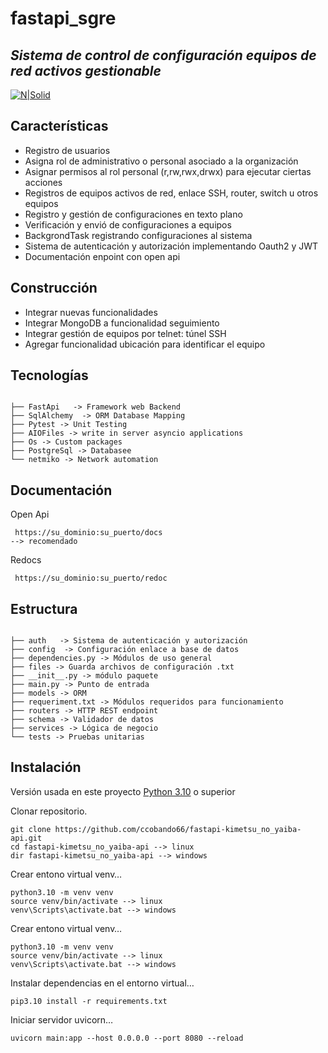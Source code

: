 <h1 class="code-line" data-line-start=0 data-line-end=1>fastapi_sgre</h1>
<h2 class="code-line" data-line-start=1 data-line-end=2 ><a id=""></a><em>Sistema de control de configuración equipos de red activos gestionable</em></h2>
<p class="has-line-data" data-line-start="3" data-line-end="4"><a href="https://fastapi.tiangolo.com/"><img src="https://fastapi.tiangolo.com/img/logo-margin/logo-teal.png" alt="N|Solid"></a></p>

<h2 class="code-line" data-line-start=5 data-line-end=6 ><a id="Caractersticas_5"></a>Características</h2>
<ul>
<li class="has-line-data" data-line-start="7" data-line-end="8">Registro de usuarios</li>
<li class="has-line-data" data-line-start="8" data-line-end="9">Asigna rol de administrativo o personal asociado a la organización</li>
<li class="has-line-data" data-line-start="10" data-line-end="11">Asignar permisos al rol personal (r,rw,rwx,drwx) para ejecutar ciertas acciones</li>
<li class="has-line-data" data-line-start="10" data-line-end="11">Registros de equipos activos de red, enlace SSH, router, switch u otros equipos</li>
<li class="has-line-data" data-line-start="10" data-line-end="11">Registro y gestión de configuraciones en texto plano</li>
<li class="has-line-data" data-line-start="9" data-line-end="10">Verificación y envió de configuraciones a equipos </li>
<li class="has-line-data" data-line-start="9" data-line-end="10">BackgrondTask registrando configuraciones al sistema </li>
<li class="has-line-data" data-line-start="9" data-line-end="10">Sistema de autenticación y autorización implementando Oauth2 y JWT</li>
<li class="has-line-data" data-line-start="11" data-line-end="12">Documentación enpoint con open api</li>
</ul>

<h2 class="code-line" data-line-start=5 data-line-end=6 ><a id="Caractersticas_5"></a>Construcción</h2>
<ul>
<li class="has-line-data" data-line-start="7" data-line-end="8">Integrar nuevas funcionalidades</li>
<li class="has-line-data" data-line-start="8" data-line-end="9">Integrar MongoDB a funcionalidad seguimiento</li>
<li class="has-line-data" data-line-start="8" data-line-end="9">Integrar gestión de equipos por telnet: túnel SSH</li>
<li class="has-line-data" data-line-start="8" data-line-end="9"> Agregar funcionalidad ubicación para identificar el equipo</li>
</ul>


<h2 class="code-line" data-line-start=13 data-line-end=14 ><a id="Estructura_13"></a>Tecnologías</h2>
<pre><code class="has-line-data" data-line-start="16" data-line-end="67" class="language-s">
├── FastApi   -> Framework web Backend
├── SqlAlchemy  -> ORM Database Mapping
├── Pytest -> Unit Testing
├── AIOFiles -> write in server asyncio applications
├── Os -> Custom packages
├── PostgreSql -> Databasee 
└── netmiko -> Network automation
</code></pre>

<h2 class="code-line" data-line-start=126 data-line-end=127 ><a id="instalacin_126"></a>Documentación</h2>

<p class="has-line-data" data-line-start="129" data-line-end="130">Open Api</p>
<pre><code class="has-line-data" data-line-start="131" data-line-end="135" class="language-sh"> https://su_dominio:su_puerto/docs 
--> recomendado
</code></pre>

<p class="has-line-data" data-line-start="129" data-line-end="130">Redocs</p>
<pre><code class="has-line-data" data-line-start="131" data-line-end="135" class="language-sh"> https://su_dominio:su_puerto/redoc
</code></pre>

<h2 class="code-line" data-line-start=13 data-line-end=14 ><a id="Estructura_13"></a>Estructura</h2>
<pre><code class="has-line-data" data-line-start="16" data-line-end="67" class="language-s">
├── auth   -> Sistema de autenticación y autorización
├── config  -> Configuración enlace a base de datos 
├── dependencies.py -> Módulos de uso general 
├── files -> Guarda archivos de configuración .txt
├── __init__.py -> módulo paquete
├── main.py -> Punto de entrada 
├── models -> ORM
├── requeriment.txt -> Módulos requeridos para funcionamiento 
├── routers -> HTTP REST endpoint
├── schema -> Validador de datos
├── services -> Lógica de negocio
└── tests -> Pruebas unitarias 
</code></pre>

<h2 class="code-line" data-line-start=126 data-line-end=127 ><a id="instalacin_126"></a>Instalación</h2>
<p class="has-line-data" data-line-start="127" data-line-end="128">Versión usada en este proyecto <a href="https://www.python.org/">Python 3.10</a>  o superior</p>
<p class="has-line-data" data-line-start="129" data-line-end="130">Clonar repositorio.</p>
<pre><code class="has-line-data" data-line-start="131" data-line-end="135" class="language-sh">git <span class="hljs-built_in">clone</span> https://github.com/ccobando66/fastapi-kimetsu_no_yaiba-api.git
<span class="hljs-built_in">cd</span> fastapi-kimetsu_no_yaiba-api --&gt; linux
dir fastapi-kimetsu_no_yaiba-api --&gt; windows
</code></pre>

<p class="has-line-data" data-line-start="136" data-line-end="137">Crear entono virtual venv…</p>
<pre><code class="has-line-data" data-line-start="139" data-line-end="143" class="language-sh">python3.<span class="hljs-number">10</span> -m venv venv
<span class="hljs-built_in">source</span> venv/bin/activate --&gt; linux
venv\Scripts\activate.bat --&gt; windows
</code></pre>

<p class="has-line-data" data-line-start="136" data-line-end="137">Crear entono virtual venv…</p>
<pre><code class="has-line-data" data-line-start="139" data-line-end="143" class="language-sh">python3.<span class="hljs-number">10</span> -m venv venv
<span class="hljs-built_in">source</span> venv/bin/activate --&gt; linux
venv\Scripts\activate.bat --&gt; windows
</code></pre>

<p class="has-line-data" data-line-start="144" data-line-end="145">Instalar dependencias en el entorno virtual…</p>
<pre><code class="has-line-data" data-line-start="147" data-line-end="149" class="language-sh">pip3.<span class="hljs-number">10</span> install -r requirements.txt
</code></pre>
<p class="has-line-data" data-line-start="149" data-line-end="150">Iniciar servidor uvicorn…</p>
<pre><code class="has-line-data" data-line-start="152" data-line-end="154" class="language-sh">uvicorn main:app --host <span class="hljs-number">0.0</span>.<span class="hljs-number">0.0</span> --port <span class="hljs-number">8080</span> --reload 
</code></pre>


